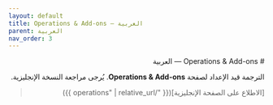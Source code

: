 ```yaml
---
layout: default
title: Operations & Add-ons — العربية
parent: العربية
nav_order: 3
---
```


<div dir="rtl" lang="ar">
# Operations & Add-ons — العربية

الترجمة قيد الإعداد لصفحة **Operations & Add-ons**. يُرجى مراجعة النسخة الإنجليزية.

> [الاطلاع على الصفحة الإنجليزية]({{ "/operations" | relative_url }})
</div>
